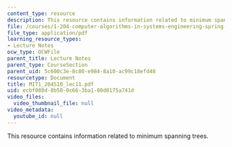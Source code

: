 ```yaml
---
content_type: resource
description: This resource contains information related to minimum spanning trees.
file: /courses/1-204-computer-algorithms-in-systems-engineering-spring-2010/ecbf088d8b500c663ba108d8175a741d_MIT1_204S10_lec11.pdf
file_type: application/pdf
learning_resource_types:
- Lecture Notes
ocw_type: OCWFile
parent_title: Lecture Notes
parent_type: CourseSection
parent_uid: 5c600c3e-8c80-e984-8a10-ac99c18efd48
resourcetype: Document
title: MIT1_204S10_lec11.pdf
uid: ecbf088d-8b50-0c66-3ba1-08d8175a741d
video_files:
  video_thumbnail_file: null
video_metadata:
  youtube_id: null
---
```

This resource contains information related to minimum spanning trees.

